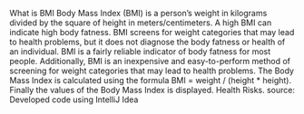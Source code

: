 What is BMI
        Body Mass Index (BMI) is a person’s weight in kilograms divided by the square of height in meters/centimeters. A high BMI can indicate high body fatness. BMI screens for weight categories that may lead to health problems, but it does not diagnose the body fatness or health of an individual.
BMI is a fairly reliable indicator of body fatness for most people. Additionally, BMI is an inexpensive and easy-to-perform method of screening for weight categories that may lead to health problems.
The Body Mass Index is calculated using the formula BMI = weight / (height * height). Finally the values of the Body Mass Index is displayed.
Health Risks.
source:
Developed code using IntelliJ Idea
        
